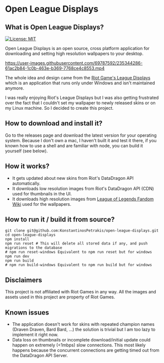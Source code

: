 # Open League Displays
## What is Open League Displays?
[![License: MIT](https://img.shields.io/badge/License-MIT-yellow.svg)](https://opensource.org/licenses/MIT)

Open League Displays is an open source, cross platform application for downloading and
setting high resolution wallpapers to your desktop. 


https://user-images.githubusercontent.com/69787592/235344286-61ac2b84-1c0b-463e-b369-7768ce4c8553.mp4


The whole idea and design came from the [Riot Game's League Displays](https://displays.riotgames.com/en-us/) which is an application that runs only under Windows and isn't maintained anymore.

I was really enjoying Riot's League Displays but I was also getting frustrated over the fact that I couldn't set my wallpaper to newly released skins or on my Linux machine. So I decided to create this project.

## How to download and install it?
Go to the releases page and download the latest version for your operating system. Because I don't own a mac, I haven't built it and test it there, if you known how to use a shell and are familiar with node, you can build it yourself (see below).


## How it works? 
- It gets updated about new skins from Riot's DataDragon API automatically.
- It downloads low resolution images from Riot's DataDragon API (CDN) used for thumbnails in the UI.
- It downloads high resolution images from [League of Legends Fandom Wiki](https://leagueoflegends.fandom.com/wiki/League_of_Legends_Wiki) used for the wallpapers.


## How to run it / build it from source?
```shell
git clone git@github.com:KonstantinosPetrakis/open-league-displays.git
cd open-league-displays
npm install
npm run reset # This will delete all stored data if any, and push migrations to the database
# npm run reset-windows Equivalent to npm run reset but for windows
npm run dev 
npm run build 
# npm run build-windows Equivalent to npm run build but for windows
```

## Disclaimers
This project is not affiliated with Riot Games in any way. All the images and assets used in this project are property of Riot Games.

## Known issues
- The application doesn't work for skins with repeated champion names (Draven Draven, Bard Bard, ...) the solution is trivial but I am too lazy to implement it right now.
- Data loss on thumbnails or incomplete download/initial update could happen on extremely (<1mbps) slow connections. This most likely happens because the concurrent connections are getting timed out from the DataDragon API Server.
